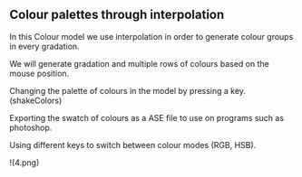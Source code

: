 ## Colour palettes through interpolation

In this Colour model we use interpolation in order to generate
colour groups in every gradation.

We will generate gradation and multiple rows of colours based on the mouse position.

Changing the palette of colours in the model by pressing a key. (shakeColors)

Exporting the swatch of colours as a ASE file to use on programs such as photoshop.

Using different keys to switch between colour modes (RGB, HSB).

!(4.png)
